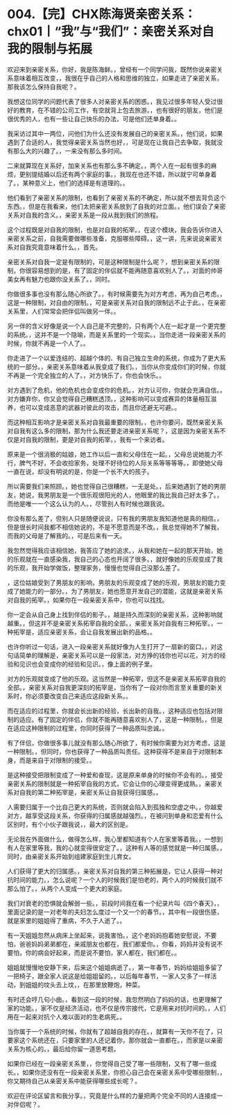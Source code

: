 # 004.【完】CHX陈海贤亲密关系：chx01丨“我”与“我们”：亲密关系对自我的限制与拓展

欢迎来到亲密关系，你好，我是陈海鲜。，曾经有一个同学问我，既然你说亲密关系意味着相互改变，，我很在乎自己的人格和思维的独立，如果走进了亲密关系，那我该怎么保持自我呢？。

我想这位同学的问题代表了很多人对亲密关系的困惑。，我见过很多年轻人受过很好的教育，在不错的公司工作，有空就背上包去旅游。，也有很好的朋友，他们是很优秀的人，也有一些让自己快乐的办法，可是他们还单身着。。

我采访过其中一两位，问他们为什么还没有发展自己的亲密关系。，他们说，如果遇到了合适的人，我觉得亲密关系当然也好，，可是现在让我自己去争取，我就没有那么大的兴趣了。，一来没有那么多时间。

二来就算现在关系好，加来关系也有那么多不确定。，两个人在一起有很多的麻烦，更别提结婚以后还有两个家庭的事。，我现在也还不错，所以就宁可单身着了。，某种意义上，他们的选择是有道理的。。

他们看到了亲密关系的限制，也看到了亲密关系的不确定，所以就不想去背负这个东西。，但是在我看来，他们太把亲密关系放到了自我的对立面。，他们误会了亲密关系对自我的含义。，亲密关系是一段从我到我们的旅程。

这个过程既是对自我的限制，也是对自我的拓宰。，在这个模块，我会告诉你进入亲密关系之前，自我需要做哪些准备，克服哪些障碍。，这一讲，先来说说亲密关系对自我究竟意味着什么。，首先。

亲密关系对自我一定是有限制的，可是这种限制是什么呢？，想到亲密关系的限制，你很容易想到的是，有了固定的伴侣就不能再随意喜欢别人了。，对面的帅哥美女再有魅力也跟你没关系了。，同时。

你做很多事也没有那么随心所欲了。，有时候需要先为对方考虑，再为自己考虑。，这是一种限制，对自由的限制。，可是亲密关系对自我的限制远不止于此。，在亲密关系里，人们常常会把伴侣叫做另一伴。。

另一伴的含义好像是说一个人自己是不完整的，只有两个人在一起才是一个更完整的系统。，这并不是一个隐喻，而是关系里的一个现实。，当你走进一段亲密关系的时候，你就不再是一个人了。。

你走进了一个以爱连结的、超越个体的、有自己独立生命的系统，你成为了更大系统的一部分。，亲密关系意味着从我变成了我们。，当你从你变成你们的时候，你就不再是一个完全独立的人了。，对方快乐了，你也会快乐。。

对方遇到了危机，他的危机也会变成你的危机。，对方认可你，你就会充满自信。，对方嫌弃你，你又会觉得自己糟糕透顶。，这种影响可以变成赛异的体量相互滋养，也可以变成恶意的武器对彼此的攻击，而且你还避无可避。。

而这种相互影响才是亲密关系对自我最重要的限制。，也许你要问，既然亲密关系对自我有这么多的限制，那为什么我还要走进亲密关系呢？，这是因为亲密关系不仅是对自我的限制，更是对自我的拓宰。，我有一个来访者。

原来是一个很消极的姑娘，她工作以后一直和父母住在一起。，父母总说她能力不行，脾气不好，不会收拾家务，处理不好待位的人际关系等等等等。，即使她父母一直在说，却没有明说的是，你是一个长不大的孩子。

所以需要我们来照顾。，她也觉得自己很糟糕，一无是处。，后来她遇到了她的男朋友，她说，我男朋友是一个很乐观很阳光的人，他眼里的我比我自己好太多了。，而他是唯一一个这么认为的人。，尽管别人有时候也跟我说。

你没有那么差了，但别人只是随便说说，只有我的男朋友我知道他是真的相信。，但是很长时间我都不相信她说的，不是不愿意而是不改。，我总觉得她不了解我，而我的父母是了解我的。，可是后来有一天。

我忽然觉得我应该相信她，我答应了她的追求。，从我和她在一起的那天开始，她的乐观就在一直感染我，我自己的心态也开阔了很多。，就好像她的乐观变成了我的乐观，我开始学做饭，整理家务，慢慢也觉得自己没那么差了。

，这位姑娘受到了男朋友的影响，男朋友的乐观变成了她的乐观，男朋友的能力变成了她能力的一部分。，为了男朋友，她也愿意开发自己的潜能，这就是亲密关系对自我的拓宰。，如果你在一段亲密关系中，你也可以找找。

你一定会从自己身上找到伴侣的影子。，越是持久而深刻的亲密关系，这种影响就越重。，但这并不是亲密关系拓宰自我的全部。，亲密关系对自我有三种拓宰。，一种拓宰是，适应亲密关系，会让自我发展出新的品格。。

也许你听过一句话，进入一段亲密关系就好像为人生打开了一扇新的窗口。，对这句话简单的理解是，亲密关系可以是一段家法，对方挣的钱你也可以花，对方的经验和见识也会变成你的经验和见识。，像上面的例子里。

对方的乐观就变成了他的乐观。这当然是一种拓宰，但这不是亲密关系拓宰自我的全部。，亲密关系对自我更深刻的拓宰是，当你有了一段对你而言至关重要的新关系时，你必须要改变自己来适应这段新关系。。

而在适应的过程里，你就会长出新的经验，长出新的自我。，这种适应也包括对限制的适应。有了固定的伴侣，你就不能再随意喜欢别人了，这是一种限制。，但是在适应这种限制的过程里，你同时获得了一种品质叫忠诚。。

有了伴侣，你做很多事儿就没有那么随心所欲了，有时候你需要为对方考虑，这是一种限制。，但同时，你也获得了一种品质叫责任。这种获得不是来自于对限制本身，而是来自于对限制的接受。。

是这种接受把限制变成了一种爱和奋现，这是原来单身的时候你不会有的。，接受亲密关系的限制就是一种拓宰自我的方式，它会让你的心理变得更成熟。，亲密关系对自我的第二种拓宰是，亲密关系让自我获得归属感。。

人需要归属于一个比自己更大的系统，否则就会陷入到孤独和空虚之中。，你越爱对方，越享受这段关系，你获得的归属感就越强烈。，在被问到单身和恋爱有什么区别时，有个小伙子跟我说，，最大的区别是。

无论我在外面做什么，做得怎么样，我心里都知道有个人在家里等着我。，一想到有人在家里等我，我的心就变得很安定了。，这种有人等的感觉就是一种归属感。，同时，由亲密关系开始到组建家庭到生儿育女。

人们获得了更大的归属感。，亲密关系对自我的第三种拓展是，它让人获得一种对抗时间的能力。，怎么说呢？一个人的时候我们是怕老的，两个人的时候我们就不那么怕了。，从两个人变成一个更大的家庭。

我们对衰老的恐惧就会解弱一些。，前段时间我在看一个纪录片叫《四个春天》，，里面记录的是一对老年的夫妇怎么度过一个又一个的春节。，其中有一段很伤感，就是家里的姐姐得了重病，不久于人逝了。。

有一天姐姐忽然从病床上坐起来，说我害怕。，这个老妈妈抱着她安慰说，不要怕，爸爸妈妈弟弟都在，亲戚朋友也都在，我们都爱你。，你看，妈妈并没有说不要怕，你的病会好起来，而是说不要怕，家人都在，我们都在。。

姐姐就慢慢地安静下来，后来这个姐姐病逝了。，第一年春节，妈妈给姐姐多留了一把椅子，跟全家人说这是给姐姐留的。，以后每年春节，一家人又多了一样活动，到姐姐的坟头去上坟，，在那里放鞭炮，种菜。

有时还会哼几句小曲。，看到这一段的时候，我忽然明白了妈妈的话，也更理解了家的功能。，家不仅是经济活动，也不仅是传宗接代，它是用来对抗时间的。，人们用在一起来对抗个人难以面对的生老病死。。

当你属于一个系统的时候，你就有了超越自我的存在。，就算有一天你不在了，只要家这个系统还在，只要家里的人还记着你，那你就会一直都在。，而家是以亲密关系为核心的。，最后给你留一道思考题。

如果你已经在一段亲密关系里，，你觉得自己受了哪一些限制，又有了哪一些成长。，如果你还没有在一段亲密关系里，你担心自己会在亲密关系中受哪些限制，，你又期待自己从亲密关系中能获得哪些成长呢？。

欢迎在评论区留言和我分享。，究竟是什么样的力量把两个完全不同的人连接成一对伴侣呢？。